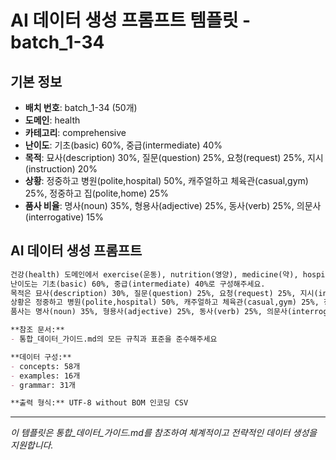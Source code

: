 # AI 데이터 생성 프롬프트 템플릿 - batch_1-34

## 기본 정보
- **배치 번호**: batch_1-34 (50개)
- **도메인**: health
- **카테고리**: comprehensive
- **난이도**: 기초(basic) 60%, 중급(intermediate) 40%
- **목적**: 묘사(description) 30%, 질문(question) 25%, 요청(request) 25%, 지시(instruction) 20%
- **상황**: 정중하고 병원(polite,hospital) 50%, 캐주얼하고 체육관(casual,gym) 25%, 정중하고 집(polite,home) 25%
- **품사 비율**: 명사(noun) 35%, 형용사(adjective) 25%, 동사(verb) 25%, 의문사(interrogative) 15%

## AI 데이터 생성 프롬프트

```markdown
건강(health) 도메인에서 exercise(운동), nutrition(영양), medicine(약), hospital(병원), doctor(의사), appointment(진료예약), wellness(웰빙), prevention(예방), mental(정신), recovery(회복), checkup(건강검진), emergency(응급), surgery(수술) 카테고리를 포함한 종합 데이터를 50개 생성해주세요.
난이도는 기초(basic) 60%, 중급(intermediate) 40%로 구성해주세요.
목적은 묘사(description) 30%, 질문(question) 25%, 요청(request) 25%, 지시(instruction) 20%로 구성해주세요.
상황은 정중하고 병원(polite,hospital) 50%, 캐주얼하고 체육관(casual,gym) 25%, 정중하고 집(polite,home) 25%로 구성해주세요.
품사는 명사(noun) 35%, 형용사(adjective) 25%, 동사(verb) 25%, 의문사(interrogative) 15%로 구성해주세요.

**참조 문서:**
- 통합_데이터_가이드.md의 모든 규칙과 표준을 준수해주세요

**데이터 구성:**
- concepts: 58개
- examples: 16개  
- grammar: 31개

**출력 형식:** UTF-8 without BOM 인코딩 CSV
```

---

_이 템플릿은 통합_데이터_가이드.md를 참조하여 체계적이고 전략적인 데이터 생성을 지원합니다._